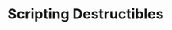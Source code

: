 ---
title: Scripting Destructibles
tags: 
  - blackops3
  - radiant
  - ape
  - mapping
  - destruction
  - destructible cars
  - vehicles
  - damage
  - destructible
authors: 
  - Scobalula
section: bo3
description: "This tutorial explains how we can use the notifies from the states to add scripting to our destructible."
---
